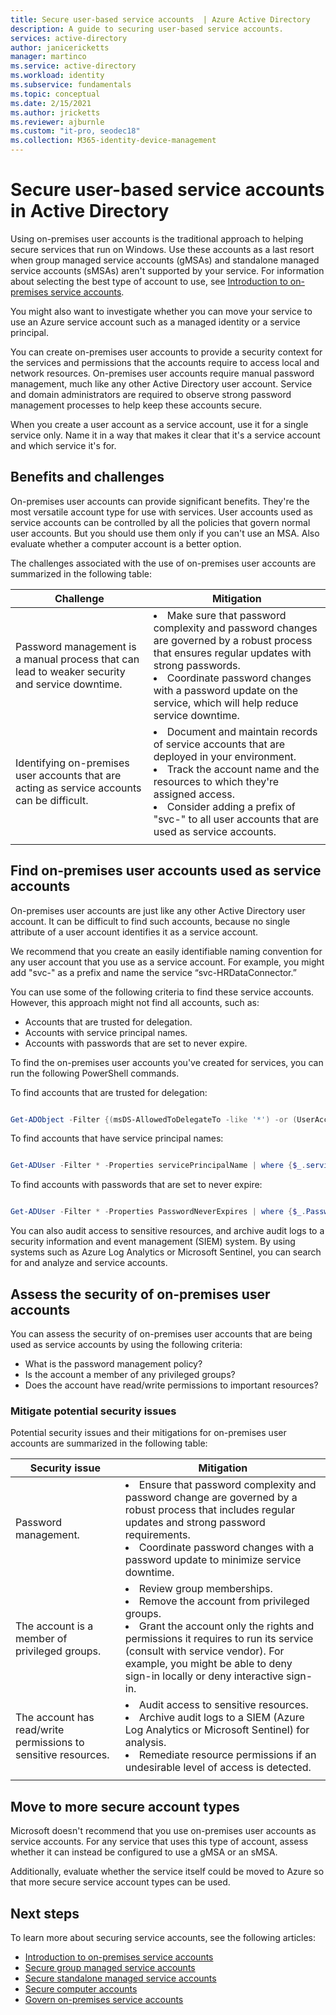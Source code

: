 ```yaml
---
title: Secure user-based service accounts  | Azure Active Directory
description: A guide to securing user-based service accounts.
services: active-directory
author: janicericketts
manager: martinco
ms.service: active-directory
ms.workload: identity
ms.subservice: fundamentals
ms.topic: conceptual
ms.date: 2/15/2021
ms.author: jricketts
ms.reviewer: ajburnle
ms.custom: "it-pro, seodec18"
ms.collection: M365-identity-device-management
---
```


# Secure user-based service accounts in Active Directory

Using on-premises user accounts is the traditional approach to helping secure services that run on Windows. Use these accounts as a last resort when group managed service accounts (gMSAs) and standalone managed service accounts (sMSAs) aren't supported by your service. For information about selecting the best type of account to use, see [Introduction to on-premises service accounts](service-accounts-on-premises.md). 

You might also want to investigate whether you can move your service to use an Azure service account such as a managed identity or a service principal. 

You can create on-premises user accounts to provide a security context for the services and permissions that the accounts require to access local and network resources. On-premises user accounts require manual password management, much like any other Active Directory user account. Service and domain administrators are required to observe strong password management processes to help keep these accounts secure.

When you create a user account as a service account, use it for a single service only. Name it in a way that makes it clear that it's a service account and which service it's for. 

## Benefits and challenges

On-premises user accounts can provide significant benefits. They're the most versatile account type for use with services. User accounts used as service accounts can be controlled by all the policies that govern normal user accounts. But you should use them only if you can't use an MSA. Also evaluate whether a computer account is a better option. 

The challenges associated with the use of on-premises user accounts are summarized in the following table:

| Challenge | Mitigation |
| - | - |
| Password management is a manual process that can lead to weaker security and service downtime.| <li>Make sure that password complexity and password changes are governed by a robust process that ensures regular updates with strong passwords.<li>Coordinate password changes with a password update on the service, which will help reduce service downtime. |
| Identifying on-premises user accounts that are acting as service accounts can be difficult. | <li>Document and maintain records of service accounts that are deployed in your environment.<li>Track the account name and the resources to which they're assigned access.<li>Consider adding a prefix of "svc-" to all user accounts that are used as service accounts. |
| | |


## Find on-premises user accounts used as service accounts

On-premises user accounts are just like any other Active Directory user account. It can be difficult to find such accounts, because no single attribute of a user account identifies it as a service account. 

We recommend that you create an easily identifiable naming convention for any user account that you use as a service account. For example, you might add "svc-" as a prefix and name the service “svc-HRDataConnector.”

You can use some of the following criteria to find these service accounts. However, this approach might not find all accounts, such as:

* Accounts that are trusted for delegation.  
* Accounts with service principal names.  
* Accounts with passwords that are set to never expire.

To find the on-premises user accounts you've created for services, you can run the following PowerShell commands.

To find accounts that are trusted for delegation:

```PowerShell

Get-ADObject -Filter {(msDS-AllowedToDelegateTo -like '*') -or (UserAccountControl -band 0x0080000) -or (UserAccountControl -band 0x1000000)} -prop samAccountName,msDS-AllowedToDelegateTo,servicePrincipalName,userAccountControl | select DistinguishedName,ObjectClass,samAccountName,servicePrincipalName, @{name='DelegationStatus';expression={if($_.UserAccountControl -band 0x80000){'AllServices'}else{'SpecificServices'}}}, @{name='AllowedProtocols';expression={if($_.UserAccountControl -band 0x1000000){'Any'}else{'Kerberos'}}}, @{name='DestinationServices';expression={$_.'msDS-AllowedToDelegateTo'}}

```

To find accounts that have service principal names:

```PowerShell

Get-ADUser -Filter * -Properties servicePrincipalName | where {$_.servicePrincipalName -ne $null}

```

To find accounts with passwords that are set to never expire:

```PowerShell

Get-ADUser -Filter * -Properties PasswordNeverExpires | where {$_.PasswordNeverExpires -eq $true}

```

You can also audit access to sensitive resources, and archive audit logs to a security information and event management (SIEM) system. By using systems such as Azure Log Analytics or Microsoft Sentinel, you can search for and analyze and service accounts.

## Assess the security of on-premises user accounts

You can assess the security of on-premises user accounts that are being used as service accounts by using the following criteria:

* What is the password management policy?  
* Is the account a member of any privileged groups?  
* Does the account have read/write permissions to important resources?

### Mitigate potential security issues

Potential security issues and their mitigations for on-premises user accounts are summarized in the following table:

| Security issue | Mitigation |
| - | - |
| Password management.| <li>Ensure that password complexity and password change are governed by a robust process that includes regular updates and strong password requirements.<li>Coordinate password changes with a password update to minimize service downtime. |
| The account is a member of privileged groups.| <li>Review group memberships.<li>Remove the account from privileged groups.<li>Grant the account only the rights and permissions it requires to run its service (consult with service vendor). For example, you might be able to deny sign-in locally or deny interactive sign-in. |
| The account has read/write permissions to sensitive resources.| <li>Audit access to sensitive resources.<li>Archive audit logs to a SIEM (Azure Log Analytics or Microsoft Sentinel) for analysis.<li>Remediate resource permissions if an undesirable level of access is detected. |
| | |


## Move to more secure account types

Microsoft doesn't recommend that you use on-premises user accounts as service accounts. For any service that uses this type of account, assess whether it can instead be configured to use a gMSA or an sMSA.

Additionally, evaluate whether the service itself could be moved to Azure so that more secure service account types can be used. 

## Next steps

To learn more about securing service accounts, see the following articles:

* [Introduction to on-premises service accounts](service-accounts-on-premises.md)  
* [Secure group managed service accounts](service-accounts-group-managed.md)  
* [Secure standalone managed service accounts](service-accounts-standalone-managed.md)  
* [Secure computer accounts](service-accounts-computer.md)  
* [Govern on-premises service accounts](service-accounts-govern-on-premises.md)

 
